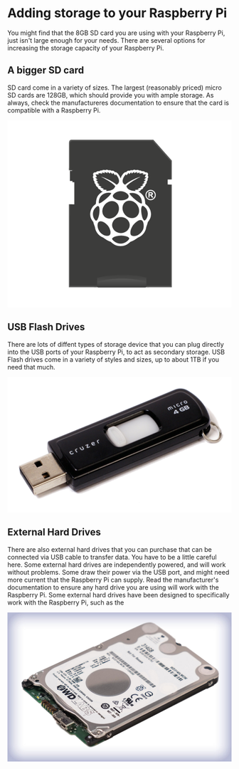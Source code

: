 # Adding storage to your Raspberry Pi

You might find that the 8GB SD card you are using with your Raspberry Pi, just isn't large enough for your needs. There are several options for increasing the storage capacity of your Raspberry Pi.

## A bigger SD card

SD card come in a variety of sizes. The largest (reasonably priced) micro SD cards are 128GB, which should provide you with ample storage. As always, check the manufactureres documentation to ensure that the card is compatible with a Raspberry Pi.

![](images/noobs-card.png)

## USB Flash Drives

There are lots of diffent types of storage device that you can plug directly into the USB ports of your Raspberry Pi, to act as secondary storage. USB Flash drives come in a variety of styles and sizes, up to about 1TB if you need that much.

![](images/flash_drive.png)

## External Hard Drives
There are also external hard drives that you can purchase that can be connected via USB cable to transfer data. You have to be a little careful here. Some external hard drives are independently powered, and will work without problems. Some draw their power via the USB port, and might need more current that the Raspberry Pi can supply. Read the manufacturer's documentation to ensure any hard drive you are using will work with the Raspberry Pi. Some external hard drives have been designed to specifically work with the Raspberry Pi, such as the 

![](images/Pi314.jpg)

